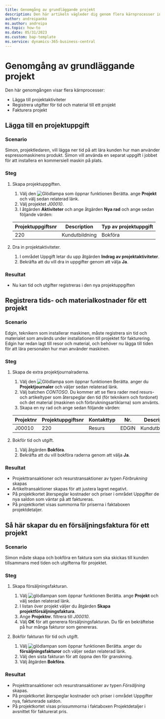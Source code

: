 ```yaml
---
title: Genomgång av grundläggande projekt
description: Den här artikeln vägleder dig genom flera kärnprocesser inom projektledning.
author: andreipanko
ms.author: andreipa
ms.topic: how-to
ms.date: 05/31/2023
ms.custom: bap-template
ms.service: dynamics-365-business-central
---
```

# <a name="walkthrough-of-basic-jobs"></a>Genomgång av grundläggande projekt

Den här genomgången visar flera kärnprocesser:

- Lägga till projektaktiviteter
- Registrera utgifter för tid och material till ett projekt
- Fakturera projekt

## <a name="adding-a-project-task"></a>Lägga till en projektuppgift

### <a name="scenario"></a>Scenario

Simon, projektledaren, vill lägga ner tid på att lära kunden hur man använder espressomaskinens produkt. Simon vill använda en separat uppgift i jobbet för att installera en kommersiell maskin på plats.

### <a name="steps"></a>Steg

1. Skapa projektuppgiften.

    1. Välj den ![Glödlampa som öppnar funktionen Berätta.](../../media/ui-search/search_small.png "Berätta för mig vad du vill göra") ange **Projekt** och välj sedan relaterad länk.  
    2. Välj projektet *J00010*.
    3. I åtgärden **Aktiviteter** och ange åtgärden **Nya rad** och ange sedan följande värden:
 
    |Projektuppgiftsnr|Description|Typ av projektuppgift|
    |------------|-----------|-------------|  
    |220|Kundutbildning|Bokföra|

2. Dra in projektaktiviteter.
   1. I området Uppgift letar du upp åtgärden **Indrag av projektaktiviteter**.
   2. Bekräfta att du vill dra in uppgifter genom att välja **Ja**.

### <a name="results"></a>Resultat

 - Nu kan tid och utgifter registreras i den nya projektuppgiften

## <a name="record-time-and-material-expenses-to-a-project"></a>Registrera tids- och materialkostnader för ett projekt

### <a name="scenario-1"></a>Scenario

Edgin, teknikern som installerar maskinen, måste registrera sin tid och materialet som används under installationen till projektet för fakturering. Edgin har redan lagt till resor och material, och behöver nu lägga till tiden för att lära personalen hur man använder maskinen.

### <a name="steps-1"></a>Steg

1. Skapa de extra projektjournalraderna.

    1. Välj den ![Glödlampa som öppnar funktionen Berätta.](../../media/ui-search/search_small.png "Berätta för mig vad du vill göra") anger du **Projektjournaler** och väljer sedan relaterad länk.  
    2. Välj batchen *CONTOSO*. Du kommer att se flera rader med resurs- och artikeltyper som återspeglar den tid (för teknikern och fordonet) och det material (maskinen och förbrukningsartiklarna) som använts.
    3. Skapa en ny rad och ange sedan följande värden:
 
    |Projektnr|Projektuppgiftsnr|Kontakttyp|Nr.|Description|Kvantitet|
    |-------|------------|----|---|-----------|--------|  
    |J00010|220|Resurs|EDGIN|Kundutbildning|1|

2. Bokför tid och utgift.
   1. Välj åtgärden **Bokföra**.
   2. Bekräfta att du vill bokföra raderna genom att välja **Ja**.

### <a name="results-1"></a>Resultat

- Projekttransaktioner och resurstransaktioner av typen *Förbrukning* skapas
- Artikeltransaktioner skapas för att justera lagret negativt.
- På projektkortet återspeglar kostnader och priser i området Uppgifter de nya saldon som väntar på att faktureras.
- På projektkortet visas summorna för priserna i faktaboxen projektdetaljer.

## <a name="creating-a-sales-invoice-for-a-project"></a>Så här skapar du en försäljningsfaktura för ett projekt

### <a name="scenario-2"></a>Scenario

Simon måste skapa och bokföra en faktura som ska skickas till kunden tillsammans med tiden och utgifterna för projektet.

### <a name="steps-2"></a>Steg

1. Skapa försäljningsfakturan.

    1. Välj ![glödlampan som öppnar funktionen Berätta.](../../media/ui-search/search_small.png "Berätta för mig vad du vill göra") ange **Projekt** och välj sedan relaterad länk.  
    2. I listan över projekt väljer du åtgärden **Skapa projektförsäljningsfaktura**.
    3. Ange **Projektnr.** filtrera till *J00010*.
    4. Välj **OK** för att generera försäljningsfakturan. Du får en bekräftelse på hur många fakturor som genereras.

2. Bokför fakturan för tid och utgift.

   1. Välj ![glödlampan som öppnar funktionen Berätta.](../../media/ui-search/search_small.png "Berätta vad du vill göra") anger du **försäljningsfakturor** och väljer sedan relaterad länk.  
   2. Välj den sista fakturan för att öppna den för granskning.
   3. Välj åtgärden **Bokföra**.

### <a name="results-2"></a>Resultat

- Projekttransaktioner och resurstransaktioner av typen *Försäljning* skapas.
- På projektkortet återspeglar kostnader och priser i området Uppgifter nya, fakturerade saldon.
- På projektkortet visas prissummorna i faktaboxen Projektdetaljer i avsnittet för fakturerat pris.
